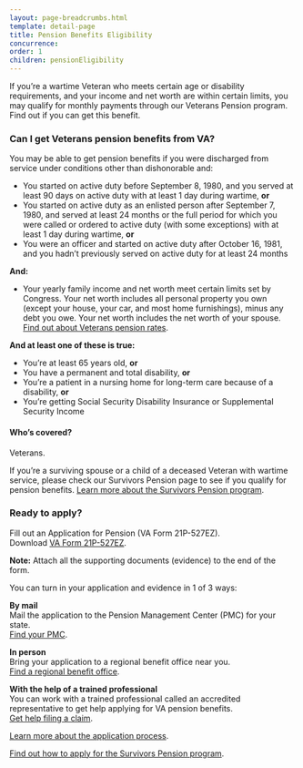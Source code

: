 ```yaml
---
layout: page-breadcrumbs.html
template: detail-page
title: Pension Benefits Eligibility
concurrence:
order: 1
children: pensionEligibility
---
```


<div class="va-introtext">

If you’re a wartime Veteran who meets certain age or disability requirements, and your income and net worth are within certain limits, you may qualify for monthly payments through our Veterans Pension program. Find out if you can get this benefit.

</div>

<div class="feature" markdown=“1”>

### Can I get Veterans pension benefits from VA?

You may be able to get pension benefits if you were discharged from service under conditions other than dishonorable and:

- You started on active duty before September 8, 1980, and you served at least 90 days on active duty with at least 1 day during wartime, **or**
- You started on active duty as an enlisted person after September 7, 1980, and served at least 24 months or the full period for which you were called or ordered to active duty (with some exceptions) with at least 1 day during wartime, **or**
- You were an officer and started on active duty after October 16, 1981, and you hadn’t previously served on active duty for at least 24 months

**And:**

- Your yearly family income and net worth meet certain limits set by Congress. Your net worth includes all personal property you own (except your house, your car, and most home furnishings), minus any debt you owe. Your net worth includes the net worth of your spouse. [Find out about Veterans pension rates](/pension/rates/).

**And at least one of these is true:**

- You’re at least 65 years old, **or**
- You have a permanent and total disability, **or**
- You’re a patient in a nursing home for long-term care because of a disability, **or**
- You’re getting Social Security Disability Insurance or Supplemental Security Income

#### Who’s covered?

Veterans.

If you’re a surviving spouse or a child of a deceased Veteran with wartime service, please check our Survivors Pension page to see if you qualify for pension benefits. [Learn more about the Survivors Pension program](/pension/survivors-pension/).

</div>

### Ready to apply? 

Fill out an Application for Pension (VA Form 21P-527EZ). <br>
Download [VA Form 21P-527EZ](https://www.vba.va.gov/pubs/forms/VBA-21P-527EZ-ARE.pdf).

**Note:** Attach all the supporting documents (evidence) to the end of the form.

You can turn in your application and evidence in 1 of 3 ways:

**By mail** <br>
Mail the application to the Pension Management Center (PMC) for your state. <br> 
[Find your PMC](/pension/pension-management-center/).

**In person** <br>
Bring your application to a regional benefit office near you. <br> 
[Find a regional benefit office](/facilities/).

**With the help of a trained professional** <br>
You can work with a trained professional called an accredited representative to get help applying for VA pension benefits. <br> 
[Get help filing a claim](/disability-benefits/apply/help/).

[Learn more about the application process](/pension/apply/). <br>

[Find out how to apply for the Survivors Pension program](/pension/survivors-pension/). <br>
